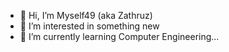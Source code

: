 - 👋 Hi, I’m Myself49 (aka Zathruz)
- 👀 I’m interested in something new
- 🌱 I’m currently learning Computer Engineering...

<!---
Myself49/Myself49 is a ✨ special ✨ repository because its `README.md` (this file) appears on your GitHub profile.
You can click the Preview link to take a look at your changes.
--->
